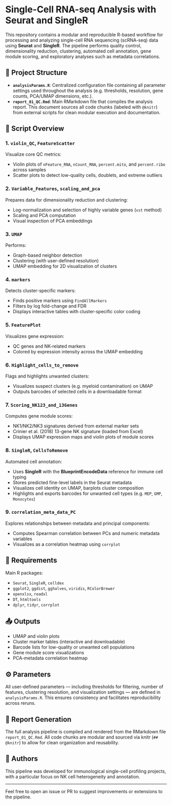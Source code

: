 # Single-Cell RNA-seq Analysis with Seurat and SingleR

This repository contains a modular and reproducible R-based workflow for processing and analyzing single-cell RNA sequencing (scRNA-seq) data using **Seurat** and **SingleR**. The pipeline performs quality control, dimensionality reduction, clustering, automated cell annotation, gene module scoring, and exploratory analyses such as metadata correlations.

## 🧩 Project Structure

- **`analysisParams.R`**: Centralized configuration file containing all parameter settings used throughout the analysis (e.g. thresholds, resolution, gene counts, PCA/UMAP dimensions, etc.).
- **`report_01_QC.Rmd`**: Main RMarkdown file that compiles the analysis report. This document sources all code chunks (labeled with `@knitr`) from external scripts for clean modular execution and documentation.

## 📁 Script Overview

### 1. `violin_QC`, `FeatureScatter`
Visualize core QC metrics:
- Violin plots of `nFeature_RNA`, `nCount_RNA`, `percent.mito`, and `percent.ribo` across samples
- Scatter plots to detect low-quality cells, doublets, and extreme outliers

### 2. `Variable_Features`, `scaling_and_pca`
Prepares data for dimensionality reduction and clustering:
- Log-normalization and selection of highly variable genes (`vst` method)
- Scaling and PCA computation
- Visual inspection of PCA embeddings

### 3. `UMAP`
Performs:
- Graph-based neighbor detection
- Clustering (with user-defined resolution)
- UMAP embedding for 2D visualization of clusters

### 4. `markers`
Detects cluster-specific markers:
- Finds positive markers using `FindAllMarkers`
- Filters by log fold-change and FDR
- Displays interactive tables with cluster-specific color coding

### 5. `FeaturePlot`
Visualizes gene expression:
- QC genes and NK-related markers
- Colored by expression intensity across the UMAP embedding

### 6. `Highlight_cells_to_remove`
Flags and highlights unwanted clusters:
- Visualizes suspect clusters (e.g. myeloid contamination) on UMAP
- Outputs barcodes of selected cells in a downloadable format

### 7. `Scoring_NK123_and_13Genes`
Computes gene module scores:
- NK1/NK2/NK3 signatures derived from external marker sets
- Crinier et al. (2018) 13-gene NK signature (loaded from Excel)
- Displays UMAP expression maps and violin plots of module scores

### 8. `SingleR`, `CellsToRemove`
Automated cell annotation:
- Uses **SingleR** with the **BlueprintEncodeData** reference for immune cell typing
- Stores predicted fine-level labels in the Seurat metadata
- Visualizes cell identity on UMAP, barplots cluster composition
- Highlights and exports barcodes for unwanted cell types (e.g. `MEP`, `GMP`, `Monocytes`)

### 9. `correlation_meta_data_PC`
Explores relationships between metadata and principal components:
- Computes Spearman correlation between PCs and numeric metadata variables
- Visualizes as a correlation heatmap using `corrplot`

## 🔧 Requirements

Main R packages:
- `Seurat`, `SingleR`, `celldex`
- `ggplot2`, `ggdist`, `gghalves`, `viridis`, `RColorBrewer`
- `openxlsx`, `readxl`
- `DT`, `htmltools`
- `dplyr`, `tidyr`, `corrplot`

## 📤 Outputs

- UMAP and violin plots
- Cluster marker tables (interactive and downloadable)
- Barcode lists for low-quality or unwanted cell populations
- Gene module score visualizations
- PCA-metadata correlation heatmap

## ⚙️ Parameters

All user-defined parameters — including thresholds for filtering, number of features, clustering resolution, and visualization settings — are defined in `analysisParams.R`. This ensures consistency and facilitates reproducibility across reruns.

## 📄 Report Generation

The full analysis pipeline is compiled and rendered from the RMarkdown file `report_01_QC.Rmd`. All code chunks are modular and sourced via knitr (`## @knitr`) to allow for clean organization and reusability.

## 👥 Authors

This pipeline was developed for immunological single-cell profiling projects, with a particular focus on NK cell heterogeneity and annotation.

---

Feel free to open an issue or PR to suggest improvements or extensions to the pipeline.
